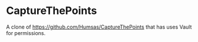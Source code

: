 CaptureThePoints
==========

A clone of https://github.com/Humsas/CaptureThePoints that has uses Vault for permissions.
